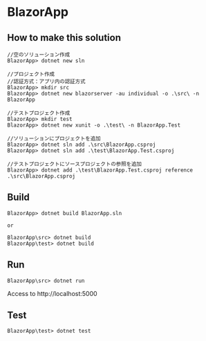 # BlazorApp

## How to make this solution

```
//空のソリューション作成
BlazorApp> dotnet new sln

//プロジェクト作成
//認証方式：アプリ内の認証方式
BlazorApp> mkdir src
BlazorApp> dotnet new blazorserver -au individual -o .\src\ -n BlazorApp

//テストプロジェクト作成
BlazorApp> mkdir test
BlazorApp> dotnet new xunit -o .\test\ -n BlazorApp.Test

//ソリューションにプロジェクトを追加
BlazorApp> dotnet sln add .\src\BlazorApp.csproj
BlazorApp> dotnet sln add .\test\BlazorApp.Test.csproj

//テストプロジェクトにソースプロジェクトの参照を追加
BlazorApp> dotnet add .\test\BlazorApp.Test.csproj reference .\src\BlazorApp.csproj
```

## Build

```
BlazorApp> dotnet build BlazorApp.sln

or 

BlazorApp\src> dotnet build
BlazorApp\test> dotnet build
```

## Run

```
BlazorApp\src> dotnet run
```

Access to http://localhost:5000

## Test

```
BlazorApp\test> dotnet test
```

